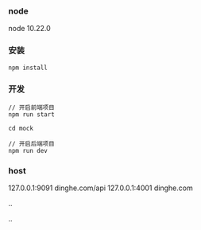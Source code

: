 ### node 
node 10.22.0

### 安装
```
npm install
```

### 开发
```
// 开启前端项目
npm run start

cd mock

// 开启后端项目
npm run dev
```

### host
127.0.0.1:9091 dinghe.com/api
127.0.0.1:4001 dinghe.com


..


..


